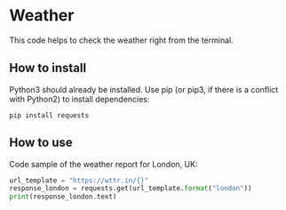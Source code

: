# Weather

This code helps to check the weather right from the terminal.

## How to install

Python3 should already be installed. Use pip (or pip3, if there is a conflict with Python2) to install dependencies:

```pip install requests```

## How to use

Code sample of the weather report for London, UK:

``` python 
url_template = "https://wttr.in/{}"
response_london = requests.get(url_template.format("london"))
print(response_london.text)